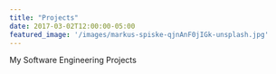 ```yaml
---
title: "Projects"
date: 2017-03-02T12:00:00-05:00
featured_image: '/images/markus-spiske-qjnAnF0jIGk-unsplash.jpg'
---
```

My Software Engineering Projects